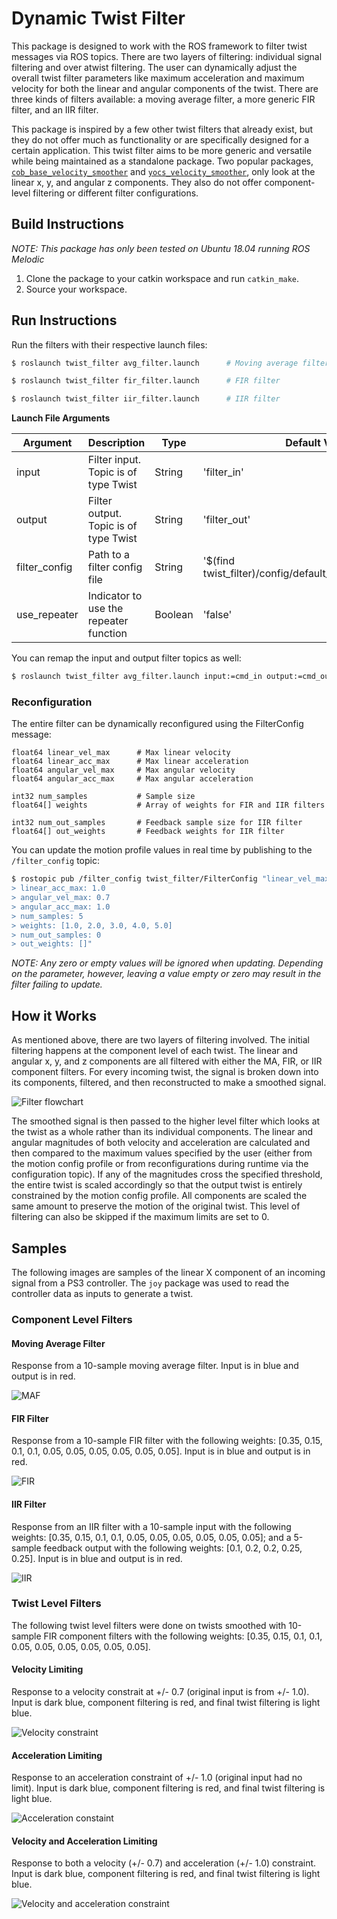 # Dynamic Twist Filter

This package is designed to work with the ROS framework to filter twist messages via ROS topics. There are two layers of filtering: individual signal filtering and over atwist filtering. The user can dynamically adjust the overall twist filter parameters like maximum acceleration and maximum velocity for both the linear and angular components of the twist. There are three kinds of filters available: a moving average filter, a more generic FIR filter, and an IIR filter.

This package is inspired by a few other twist filters that already exist, but they do not offer much as functionality or are specifically designed for a certain application. This twist filter aims to be more generic and versatile while being maintained as a standalone package. Two popular packages, [`cob_base_velocity_smoother`](https://github.com/ipa320/cob_control/tree/kinetic_dev/cob_base_velocity_smoother) and [`yocs_velocity_smoother`](https://github.com/yujinrobot/yujin_ocs/tree/devel/yocs_velocity_smoother), only look at the linear x, y, and angular z components. They also do not offer component-level filtering or different filter configurations.

## Build Instructions

*NOTE: This package has only been tested on Ubuntu 18.04 running ROS Melodic*

1. Clone the package to your catkin workspace and run `catkin_make`.
2. Source your workspace.

## Run Instructions

Run the filters with their respective launch files:

``` bash
$ roslaunch twist_filter avg_filter.launch      # Moving average filter

$ roslaunch twist_filter fir_filter.launch      # FIR filter

$ roslaunch twist_filter iir_filter.launch      # IIR filter
```

**Launch File Arguments**

|Argument|Description|Type|Default Value|
|-|-|-|-|
|input|Filter input. Topic is of type Twist|String|'filter_in'|
|output|Filter output. Topic is of type Twist|String|'filter_out'|
|filter_config|Path to a filter config file|String|'$(find twist_filter)/config/default_<FILTER_TYPE>.yaml'|
|use_repeater|Indicator to use the repeater function|Boolean|'false'|

You can remap the input and output filter topics as well:

``` bash
$ roslaunch twist_filter avg_filter.launch input:=cmd_in output:=cmd_out
```

### Reconfiguration

The entire filter can be dynamically reconfigured using the FilterConfig message:

```
float64 linear_vel_max      # Max linear velocity
float64 linear_acc_max      # Max linear acceleration
float64 angular_vel_max     # Max angular velocity
float64 angular_acc_max     # Max angular acceleration

int32 num_samples           # Sample size
float64[] weights           # Array of weights for FIR and IIR filters

int32 num_out_samples       # Feedback sample size for IIR filter
float64[] out_weights       # Feedback weights for IIR filter
```

You can update the motion profile values in real time by publishing to the `/filter_config` topic:

``` bash
$ rostopic pub /filter_config twist_filter/FilterConfig "linear_vel_max: 0.7
> linear_acc_max: 1.0
> angular_vel_max: 0.7
> angular_acc_max: 1.0
> num_samples: 5
> weights: [1.0, 2.0, 3.0, 4.0, 5.0]
> num_out_samples: 0
> out_weights: []"
```

*NOTE: Any zero or empty values will be ignored when updating. Depending on the parameter, however, leaving a value empty or zero may result in the filter failing to update.*

## How it Works

As mentioned above, there are two layers of filtering involved. The initial filtering happens at the component level of each twist. The linear and angular x, y, and z components are all filtered with either the MA, FIR, or IIR component filters. For every incoming twist, the signal is broken down into its components, filtered, and then reconstructed to make a smoothed signal.

![Filter flowchart](img/filter_flowchart.png)

The smoothed signal is then passed to the higher level filter which looks at the twist as a whole rather than its individual components. The linear and angular magnitudes of both velocity and acceleration are calculated and then compared to the maximum values specified by the user (either from the motion config profile or from reconfigurations during runtime via the configuration topic). If any of the magnitudes cross the specified threshold, the entire twist is scaled accordingly so that the output twist is entirely constrained by the motion config profile. All components are scaled the same amount to preserve the motion of the original twist. This level of filtering can also be skipped if the maximum limits are set to 0.

## Samples

The following images are samples of the linear X component of an incoming signal from a PS3 controller. The `joy` package was used to read the controller data as inputs to generate a twist.

### Component Level Filters

#### Moving Average Filter

Response from a 10-sample moving average filter. Input is in blue and output is in red.

![MAF](img/maf.png)

#### FIR Filter

Response from a 10-sample FIR filter with the following weights: [0.35, 0.15, 0.1, 0.1, 0.05, 0.05, 0.05, 0.05, 0.05, 0.05]. Input is in blue and output is in red.

![FIR](img/fir.png)

#### IIR Filter

Response from an IIR filter with a 10-sample input with the following weights: [0.35, 0.15, 0.1, 0.1, 0.05, 0.05, 0.05, 0.05, 0.05, 0.05]; and a 5-sample feedback output with the following weights: [0.1, 0.2, 0.2, 0.25, 0.25]. Input is in blue and output is in red.

![IIR](img/iir.png)

### Twist Level Filters

The following twist level filters were done on twists smoothed with 10-sample FIR component filters with the following weights: [0.35, 0.15, 0.1, 0.1, 0.05, 0.05, 0.05, 0.05, 0.05, 0.05].

#### Velocity Limiting

Response to a velocity constrait at +/- 0.7 (original input is from +/- 1.0). Input is dark blue, component filtering is red, and final twist filtering is light blue.

![Velocity constraint](img/vel_limit.png)

#### Acceleration Limiting

Response to an acceleration constraint of +/- 1.0 (original input had no limit). Input is dark blue, component filtering is red, and final twist filtering is light blue.

![Acceleration constaint](img/acc_limit.png)

#### Velocity and Acceleration Limiting

Response to both a velocity (+/- 0.7) and acceleration (+/- 1.0) constraint. Input is dark blue, component filtering is red, and final twist filtering is light blue.

![Velocity and acceleration constraint](img/vel_acc_limit.png)

